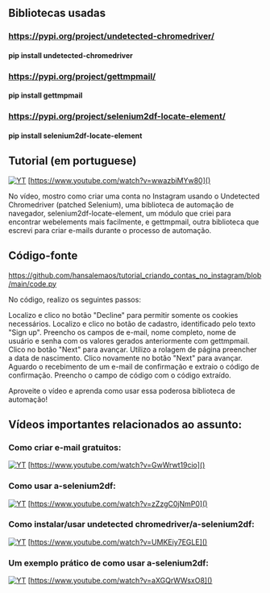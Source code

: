 ## Bibliotecas usadas

### https://pypi.org/project/undetected-chromedriver/

#### pip install undetected-chromedriver

### https://pypi.org/project/gettmpmail/

#### pip install gettmpmail

### https://pypi.org/project/selenium2df-locate-element/

#### pip install selenium2df-locate-element


## Tutorial (em portuguese)

[![YT](https://i.ytimg.com/vi/wwazbiMYw80/maxresdefault.jpg)](https://www.youtube.com/watch?v=wwazbiMYw80)
[https://www.youtube.com/watch?v=wwazbiMYw80]()

No vídeo, mostro como criar uma conta no Instagram usando o Undetected Chromedriver (patched Selenium), uma biblioteca de automação de navegador, selenium2df-locate-element, um módulo que criei para encontrar webelements mais facilmente, e gettmpmail, outra biblioteca que escrevi para criar e-mails durante o processo de automação.

## Código-fonte 

https://github.com/hansalemaos/tutorial_criando_contas_no_instagram/blob/main/code.py

No código, realizo os seguintes passos:

Localizo e clico no botão "Decline" para permitir somente os cookies necessários.
Localizo e clico no botão de cadastro, identificado pelo texto "Sign up".
Preencho os campos de e-mail, nome completo, nome de usuário e senha com os valores gerados anteriormente com gettmpmail.
Clico no botão "Next" para avançar.
Utilizo a rolagem de página preencher a data de nascimento.
Clico novamente no botão "Next" para avançar.
Aguardo o recebimento de um e-mail de confirmação e extraio o código de confirmação.
Preencho o campo de código com o código extraído.

Aproveite o vídeo e aprenda como usar essa poderosa biblioteca de automação!

## Vídeos importantes relacionados ao assunto: 

### Como criar e-mail gratuitos:

[![YT](https://i.ytimg.com/vi/GwWrwt19cio/maxresdefault.jpg)](https://www.youtube.com/watch?v=GwWrwt19cio)
[https://www.youtube.com/watch?v=GwWrwt19cio]()

### Como usar a-selenium2df:

[![YT](https://i.ytimg.com/vi/zZzgC0jNmP0/maxresdefault.jpg)](https://www.youtube.com/watch?v=zZzgC0jNmP0)
[https://www.youtube.com/watch?v=zZzgC0jNmP0]()

### Como instalar/usar undetected chromedriver/a-selenium2df: 

[![YT](https://i.ytimg.com/vi/UMKEiy7EGLE/maxresdefault.jpg)](https://www.youtube.com/watch?v=UMKEiy7EGLE)
[https://www.youtube.com/watch?v=UMKEiy7EGLE]()

### Um exemplo prático de como usar a-selenium2df:

[![YT](https://i.ytimg.com/vi/aXGQrWWsxO8/maxresdefault.jpg)](https://www.youtube.com/watch?v=aXGQrWWsxO8)
[https://www.youtube.com/watch?v=aXGQrWWsxO8]()

